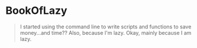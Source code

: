 # BookOfLazy

>I started using the command line to write scripts and functions to save money...and time?? Also, because I'm lazy.
Okay, mainly because I am lazy.

